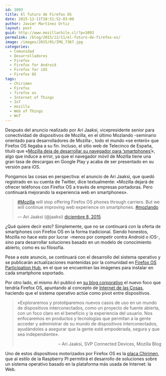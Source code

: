 ```yaml
---
id: 1093
title: El futuro de Firefox OS
date: 2015-12-11T10:51:52-03:00
author: Javier Martínez Ortiz
layout: post
guid: http://www.mozillachile.cl/?p=1093
permalink: /blog/2015/12/11/el-futuro-de-firefox-os/
image: /images/2015/01/IMG_7367.jpg
categories:
  - Comunidad
  - Desarrolladores
  - Firefox
  - Firefox for Android
  - Firefox for iOS
  - Firefox OS
tags:
  - Chirimen
  - Firefox
  - firefox os
  - Internet of Things
  - IoT
  - mozilla
  - Web of Things
  - WoT
---
```

Después del anuncio realizado por Ari Jaaksi, vicepresidente senior para conectividad de dispositivos de Mozilla, en el último Mozlando -seminario orientado para desarrolladores de Mozilla-, todo el mundo «se enteró» que Firefox OS llegaba a su fin. Incluso, el sitio web de Telecinco de España, tituló que «<a href="http://www.telecinco.es/informativos/tecnologia/Mozilla-deja-trabajar-smartphones-Firefox_0_2096850115.html" target="_blank" rel="noopener noreferrer">Mozilla deja de desarrollar su navegador para &#8216;smartphones&#8217;</a>«, algo que induce a error, ya que el navegador móvil de Mozilla tiene una gran tasa de descargas en Google Play y acaba de ser presentado en su versión para iOS.

<!--more-->

Pongamos las cosas en perspectiva: el anuncio de Ari Jaaksi, que quedó registrado en su cuenta de Twitter, dice textualmente: «Mozilla dejará de ofrecer teléfonos con Firefox OS a través de empresas portadoras. Pero continuará mejorando la experiencia web en smartphones».

<blockquote class="twitter-tweet" lang="es">
  <p dir="ltr" lang="en">
    <a href="https://twitter.com/hashtag/Mozilla?src=hash">#Mozilla</a> will stop offering Firefox OS phones through carriers. But we will continue improving web experience on smartphones. <a href="https://twitter.com/hashtag/mozlando?src=hash">#mozlando</a>
  </p>
  
  <p>
    — Ari Jaaksi (@jaaksi) <a href="https://twitter.com/jaaksi/status/674371311708319745">diciembre 8, 2015</a>
  </p>
</blockquote>



¿Qué quiere decir esto? Simplemente, que no se continuará con la oferta de smartphones con Firefox OS en la forma tradicional. Siendo honestos, Mozilla no hace esto por lucrar -menos por competir contra Android o iOS-, sino para desarrollar soluciones basado en un modelo de conocimiento abierto, como es su filosofía.

Pese a este anuncio, se continuará con el desarrollo del sistema operativo y se publicarán actualizaciones mantenidas por la comunidad en <a href="https://firefoxos.mozilla.community/" target="_blank" rel="noopener noreferrer">Firefox OS Participation Hub</a>, en el que se encuentran las imágenes para instalar en cada smartphone soportado.

Por otro lado, el mismo Ari publicó en <a href="https://blog.mozilla.org/blog/2015/12/09/firefox-os-pivot-to-connected-devices/" target="_blank" rel="noopener noreferrer">su blog corporativo</a> el nuevo foco que tendría Firefox OS, apuntando al concepto de <a href="https://es.wikipedia.org/wiki/Internet_de_las_cosas" target="_blank" rel="noopener noreferrer">Internet de las Cosas</a>, haciendo que el sistema operativo actúe como pivot entre dispositivos.

> <p style="text-align: left;">
>   «Exploraremos y prototiparemos nuevos casos de uso en un mundo de dispositivos interconectados, como un proyecto de fuente abierta, con un foco claro en el beneficio y la experiencia del usuario. Nos enfocaremos en productos y tecnologías que permitan a la gente acceder y administrar de su mundo de dispositivos interconectados, ayudándoles a asegurar que la gente esté empoderada, segura y que sea independiente».
> </p>
> 
> <p style="text-align: right;">
>   &#8211; Ari Jaaksi, SVP Connected Devices, Mozilla Blog
> </p>

Uno de estos dispositivos motorizados por Firefox OS es la <a href="https://t.co/DgFBV5dJYe" target="_blank" rel="noopener noreferrer">placa Chirimen</a>, que al estilo de la Raspberry PI permitirá el desarrollo de soluciones sobre un sistema operativo basado en la plataforma más usada de Internet: la Web.